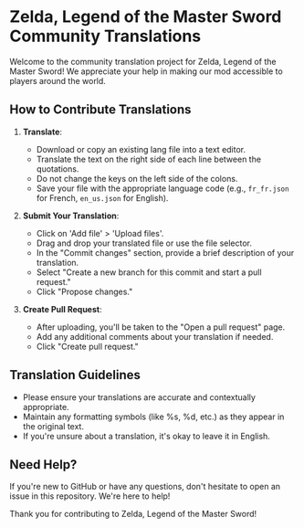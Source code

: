 # Zelda, Legend of the Master Sword Community Translations

Welcome to the community translation project for Zelda, Legend of the Master Sword! We appreciate your help in making our mod accessible to players around the world.

## How to Contribute Translations

1. **Translate**:
   - Download or copy an existing lang file into a text editor.
   - Translate the text on the right side of each line between the quotations.
   - Do not change the keys on the left side of the colons.
   - Save your file with the appropriate language code (e.g., `fr_fr.json` for French, `en_us.json` for English).

2. **Submit Your Translation**:
   - Click on 'Add file' > 'Upload files'.
   - Drag and drop your translated file or use the file selector.
   - In the "Commit changes" section, provide a brief description of your translation.
   - Select "Create a new branch for this commit and start a pull request."
   - Click "Propose changes."

3. **Create Pull Request**:
   - After uploading, you'll be taken to the "Open a pull request" page.
   - Add any additional comments about your translation if needed.
   - Click "Create pull request."

## Translation Guidelines

- Please ensure your translations are accurate and contextually appropriate.
- Maintain any formatting symbols (like %s, %d, etc.) as they appear in the original text.
- If you're unsure about a translation, it's okay to leave it in English.

## Need Help?

If you're new to GitHub or have any questions, don't hesitate to open an issue in this repository. We're here to help!

Thank you for contributing to Zelda, Legend of the Master Sword!
